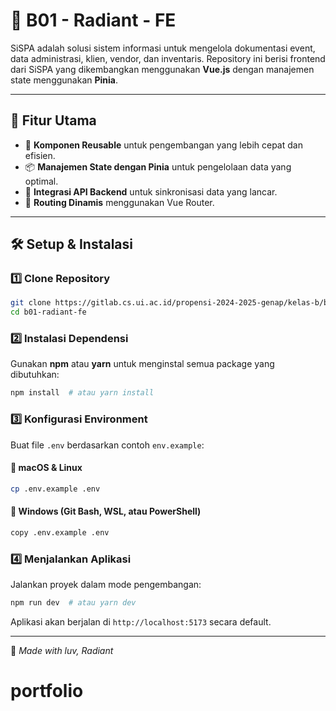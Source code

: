 # 🌟 B01 - Radiant - FE

SiSPA adalah solusi sistem informasi untuk mengelola dokumentasi event, data administrasi, klien, vendor, dan inventaris. Repository ini berisi frontend dari SiSPA yang dikembangkan menggunakan **Vue.js** dengan manajemen state menggunakan **Pinia**.

---

## 🚀 **Fitur Utama**
- 🎨 **Komponen Reusable** untuk pengembangan yang lebih cepat dan efisien.
- 📦 **Manajemen State dengan Pinia** untuk pengelolaan data yang optimal.
- 📡 **Integrasi API Backend** untuk sinkronisasi data yang lancar.
- 🎯 **Routing Dinamis** menggunakan Vue Router.

---

## 🛠 **Setup & Instalasi**
### 1️⃣ **Clone Repository**
```bash
git clone https://gitlab.cs.ui.ac.id/propensi-2024-2025-genap/kelas-b/b01-radiant-fe.git
cd b01-radiant-fe
```

### 2️⃣ **Instalasi Dependensi**
Gunakan **npm** atau **yarn** untuk menginstal semua package yang dibutuhkan:
```bash
npm install  # atau yarn install
```

### 3️⃣ **Konfigurasi Environment**
Buat file `.env` berdasarkan contoh `env.example`:

#### **📌 macOS & Linux**
```bash
cp .env.example .env
```

#### **📌 Windows (Git Bash, WSL, atau PowerShell)**
```bash
copy .env.example .env
```

### 4️⃣ **Menjalankan Aplikasi**
Jalankan proyek dalam mode pengembangan:
```bash
npm run dev  # atau yarn dev
```
Aplikasi akan berjalan di `http://localhost:5173` secara default.

---
🌸 _Made with luv, Radiant_ 

# portfolio
